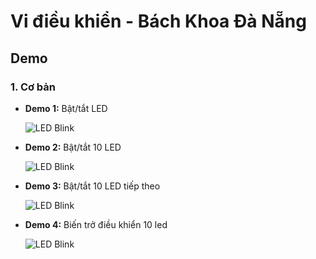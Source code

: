 # Vi điều khiển - Bách Khoa Đà Nẵng  

## Demo  

### 1. Cơ bản  
- **Demo 1:** Bật/tắt LED

  ![LED Blink](Demo/1-led.gif)


- **Demo 2:** Bật/tắt 10 LED
  
  ![LED Blink](Demo/10-led.gif)  


- **Demo 3:** Bật/tắt 10 LED tiếp theo
  
  ![LED Blink](Demo/10-led-1.gif)  


- **Demo 4:** Biến trở điều khiển 10 led
 
  ![LED Blink](Demo/bien-tro-dieu-khien-10-led.gif)  
